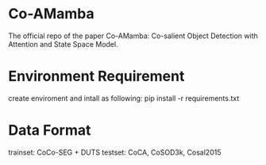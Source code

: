 # Co-AMamba
The official repo of the paper Co-AMamba: Co-salient Object Detection with Attention and State Space Model.
 
# Environment Requirement
create enviroment and intall as following: pip install -r requirements.txt
# Data Format
trainset: CoCo-SEG + DUTS
testset: CoCA, CoSOD3k, Cosal2015

